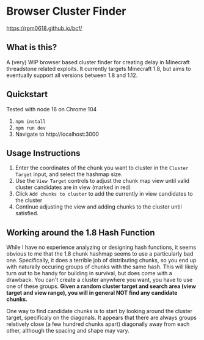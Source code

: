 # Browser Cluster Finder

https://rpm0618.github.io/bcf/

## What is this?
A (very) WIP browser based cluster finder for creating delay in Minecraft threadstone related exploits. It currently targets Minecraft 1.8, but aims to eventually support all versions between 1.8 and 1.12.

## Quickstart
Tested with node 16 on Chrome 104

1. `npm install`
2. `npm run dev`
3. Navigate to http://localhost:3000

## Usage Instructions
1. Enter the coordinates of the chunk you want to cluster in the `Cluster Target` input, and select the hashmap size.
2. Use the `View Target` controls to adjust the chunk map view until valid cluster candidates are in view (marked in red)
3. Click `Add chunks to cluster` to add the currently in view candidates to the cluster
4. Continue adjusting the view and adding chunks to the cluster until satisfied.

## Working around the 1.8 Hash Function
While I have no experience analyzing or designing hash functions, it seems obvious to me that the 1.8 chunk hashmap seems to use a particularly bad one. Specifically, it does a terrible job of distributing chunks, so you end up with naturally occuring groups of chunks with the same hash. This will likely turn out to be handy for building in survival, but does come with a drawback. You can't create a cluster anywhere you want, you have to use one of these groups. **Given a random cluster target and search area (view target and view range), you will in general NOT find any candidate chunks.**

One way to find candidate chunks is to start by looking around the cluster target, specificaly on the diagonals. It appears that there are always groups relatively close (a few hundred chunks apart) diagonally away from each other, although the spacing and shape may vary.
